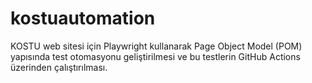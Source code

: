 # kostuautomation
KOSTU web sitesi için Playwright kullanarak Page Object Model (POM) yapısında test otomasyonu geliştirilmesi ve bu testlerin GitHub Actions üzerinden çalıştırılması.
